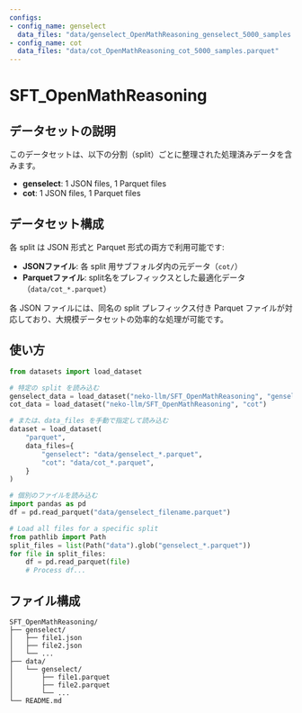 ```yaml
---
configs:
- config_name: genselect
  data_files: "data/genselect_OpenMathReasoning_genselect_5000_samples.parquet"
- config_name: cot
  data_files: "data/cot_OpenMathReasoning_cot_5000_samples.parquet"
---
```


# SFT_OpenMathReasoning

## データセットの説明

このデータセットは、以下の分割（split）ごとに整理された処理済みデータを含みます。

- **genselect**: 1 JSON files, 1 Parquet files
- **cot**: 1 JSON files, 1 Parquet files

## データセット構成

各 split は JSON 形式と Parquet 形式の両方で利用可能です:
- **JSONファイル**: 各 split 用サブフォルダ内の元データ（`cot/`）
- **Parquetファイル**: split名をプレフィックスとした最適化データ（`data/cot_*.parquet`）

各 JSON ファイルには、同名の split プレフィックス付き Parquet ファイルが対応しており、大規模データセットの効率的な処理が可能です。

## 使い方

```python
from datasets import load_dataset

# 特定の split を読み込む
genselect_data = load_dataset("neko-llm/SFT_OpenMathReasoning", "genselect")
cot_data = load_dataset("neko-llm/SFT_OpenMathReasoning", "cot")

# または、data_files を手動で指定して読み込む
dataset = load_dataset(
    "parquet",
    data_files={
        "genselect": "data/genselect_*.parquet",
        "cot": "data/cot_*.parquet",
    }
)

# 個別のファイルを読み込む
import pandas as pd
df = pd.read_parquet("data/genselect_filename.parquet")

# Load all files for a specific split
from pathlib import Path
split_files = list(Path("data").glob("genselect_*.parquet"))
for file in split_files:
    df = pd.read_parquet(file)
    # Process df...
```

## ファイル構成

```
SFT_OpenMathReasoning/
├── genselect/
│   ├── file1.json
│   ├── file2.json
│   └── ...
├── data/
│   └── genselect/
│       ├── file1.parquet
│       ├── file2.parquet
│       └── ...
└── README.md
```
